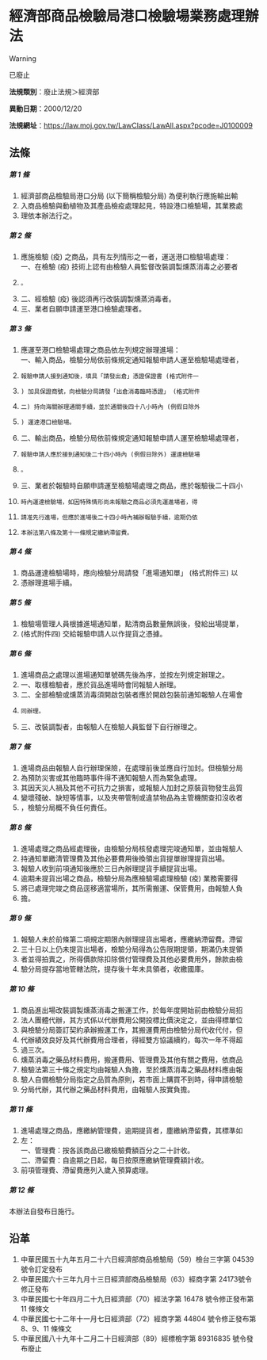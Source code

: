 # 經濟部商品檢驗局港口檢驗場業務處理辦法
> [!WARNING]
> 已廢止

**法規類別**：廢止法規＞經濟部

**異動日期**：2000/12/20  

**法規網址**：https://law.moj.gov.tw/LawClass/LawAll.aspx?pcode=J0100009



## 法條
##### 第 1 條
1. 經濟部商品檢驗局港口分局 (以下簡稱檢驗分局) 為便利執行應施輸出輸
1. 入商品檢驗與動植物及其產品檢疫處理起見，特設港口檢驗場，其業務處
1. 理依本辦法行之。

##### 第 2 條
1. 應施檢驗 (疫) 之商品，具有左列情形之一者，運送港口檢驗場處理：  
一、在檢驗 (疫) 技術上認有由檢驗人員監督改裝調製燻蒸消毒之必要者
1.     。
1. 二、經檢驗 (疫) 後認須再行改裝調製燻蒸消毒者。
1. 三、業者自願申請運至港口檢驗處理者。

##### 第 3 條
1. 應運至港口檢驗場處理之商品依左列規定辦理進場：  
一、輸入商品，檢驗分局依前條規定通知報驗申請人運至檢驗場處理者，
1.     報驗申請人接到通知後，填具「請發出倉」憑證保證書 (格式附件一
1.     ) 加具保證商號，向檢驗分局請發「出倉消毒臨時憑證」 (格式附件
1.     二) 持向海關辦理通關手續，並於通關後四十八小時內 (例假日除外
1.     ) 運達港口檢驗場。
1. 二、輸出商品，檢驗分局依前條規定通知報驗申請人運至檢驗場處理者，
1.     報驗申請人應於接到通知後二十四小時內 (例假日除外) 運達檢驗場
1.     。
1. 三、業者於報驗時自願申請運至檢驗場處理之商品，應於報驗後二十四小
1.     時內運達檢驗場，如因特殊情形尚未報驗之商品必須先運進場者，得
1.     請准先行進場，但應於進場後二十四小時內補辦報驗手續，逾期仍依
1.     本辦法第八條及第十一條規定繳納滯留費。

##### 第 4 條
1. 商品運達檢驗場時，應向檢驗分局請發「進場通知單」 (格式附件三) 以
1. 憑辦理進場手續。

##### 第 5 條
1. 檢驗場管理人員根據進場通知單，點清商品數量無誤後，發給出場提單，
1.  (格式附件四) 交給報驗申請人以作提貨之憑據。

##### 第 6 條
1. 進場商品之處理以進場通知單號碼先後為序，並按左列規定辦理之。
1. 一、取樣檢驗者，應於貨品進場時會同報驗人辦理。
1. 二、全部檢驗或燻蒸消毒須開啟包裝者應於開啟包裝前通知報驗人在場會
1.     同辦理。
1. 三、改裝調製者，由報驗人在檢驗人員監督下自行辦理之。

##### 第 7 條
1. 進場商品由報驗人自行辦理保險，在處理前後並應自行加封。但檢驗分局
1. 為預防災害或其他臨時事件得不通知報驗人而為緊急處理。
1. 其因天災人禍及其他不可抗力之損害，或報驗人加封之原裝貨物發生品質
1. 變壞殘破、缺短等情事，以及夾帶管制或違禁物品為主管機關查扣沒收者
1. ，檢驗分局概不負任何責任。

##### 第 8 條
1. 進場處理之商品經處理後，由檢驗分局核發處理完竣通知單，並由報驗人
1. 持通知單繳清管理費及其他必要費用後換領出貨提單辦理提貨出場。
1. 報驗人收到前項通知後應於三日內辦理提貨手續提貨出場。
1. 逾期未提貨出場之商品，檢驗分局為應檢驗場處理檢驗 (疫) 業務需要得
1. 將已處理完竣之商品逕移適當場所，其所需搬運、保管費用，由報驗人負
1. 擔。

##### 第 9 條
1. 報驗人未於前條第二項規定期限內辦理提貨出場者，應繳納滯留費。滯留
1. 三十日以上仍未提貨出場者，檢驗分局得為公告限期提領，期滿仍未提領
1. 者並得拍賣之，所得價款除扣除償付管理費及其他必要費用外，餘款由檢
1. 驗分局提存當地管轄法院，提存後十年未具領者，收繳國庫。

##### 第 10 條
1. 商品進出場改裝調製燻蒸消毒之搬運工作，於每年度開始前由檢驗分局招
1. 法人團體代辦，其方式係以代辦費用公開投標比價決定之，並由得標單位
1. 與檢驗分局簽訂契約承辦搬運工作，其搬運費用由檢驗分局代收代付，但
1. 代辦績效良好及其代辦費用合理者，得經雙方協議續約，每次一年不得超
1. 過三次。
1. 燻蒸消毒之藥品材料費用，搬運費用、管理費及其他有關之費用，依商品
1. 檢驗法第三十條之規定均由報驗人負擔，至於燻蒸消毒之藥品材料應由報
1. 驗人自備檢驗分局指定之品質為原則，若市面上購買不到時，得申請檢驗
1. 分局代辦，其代辦之藥品材料費用，由報驗人按實負擔。

##### 第 11 條
1. 進場處理之商品，應繳納管理費，逾期提貨者，塵繳納滯留費，其標準如
1. 左：  
一、管理費：按各該商品已繳檢驗費額百分之二十計收。  
二、滯留費：自逾期之日起，每日按原應繳納管理費額計收。
1. 前項管理費、滯留費應列入歲入預算處理。

##### 第 12 條
本辦法自發布日施行。

## 沿革
1. 中華民國五十九年五月二十六日經濟部商品檢驗局（59）檢台三字第 04539  號令訂定發布
1. 中華民國六十三年九月十三日經濟部商品檢驗局（63）經商字第 24173號令修正發布
1. 中華民國七十年四月二十九日經濟部（70）經法字第 16478  號令修正發布第 11 條條文
1. 中華民國七十二年十一月七日經濟部（72）經商字第 44804  號令修正發布第 8、9、11 條條文
1. 中華民國八十九年十二月二十日經濟部（89）經標檢字第 89316835 號令發布廢止
